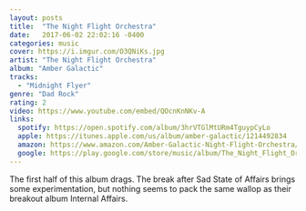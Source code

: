 ```yaml
---
layout: posts
title:  "The Night Flight Orchestra"
date:   2017-06-02 22:02:16 -0400
categories: music
cover: https://i.imgur.com/O3QNiKs.jpg
artist: "The Night Flight Orchestra"
album: "Amber Galactic"
tracks:
  - "Midnight Flyer"
genre: "Dad Rock"
rating: 2
video: https://www.youtube.com/embed/QOcnKnNKv-A
links:
  spotify: https://open.spotify.com/album/3hrVTGlMtURm4TguypCyLo
  apple: https://itunes.apple.com/us/album/amber-galactic/1214492834
  amazon: https://www.amazon.com/Amber-Galactic-Night-Flight-Orchestra/dp/B06XHWHZFM/
  google: https://play.google.com/store/music/album/The_Night_Flight_Orchestra_Amber_Galactic?id=Bykwp3ivtxx5knjz36vthbh2rbe&hl=en
---
```


The first half of this album drags.  The break after Sad State of Affairs brings some experimentation, but nothing seems to pack the same wallop as their breakout album Internal Affairs.
